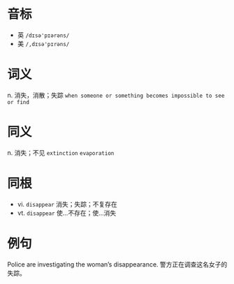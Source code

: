 # 音标

- 英 `/dɪsə'pɪərəns/`
- 美 `/,dɪsə'pɪrəns/`

# 词义

n. 消失，消散；失踪
`when someone or something becomes impossible to see or find`

# 同义

n. 消失；不见
`extinction` `evaporation`

# 同根

- vi. `disappear` 消失；失踪；不复存在
- vt. `disappear` 使…不存在；使…消失

# 例句

Police are investigating the woman’s disappearance.
警方正在调查这名女子的失踪。



